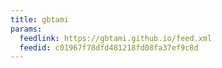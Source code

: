 ```yaml
---
title: gbtami
params:
  feedlink: https://gbtami.github.io/feed.xml
  feedid: c01967f78dfd481218fd08fa37ef9c8d
---
```

